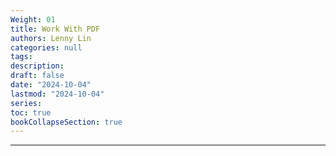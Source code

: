 ```yaml
---
Weight: 01
title: Work With PDF
authors: Lenny Lin
categories: null
tags: 
description: 
draft: false
date: "2024-10-04"
lastmod: "2024-10-04"
series:
toc: true
bookCollapseSection: true
---
```



<!--more-->

---



